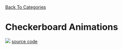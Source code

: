 [Back To Categories](https://github.com/GabrielQZ/Animations/tree/master#readme)

# Checkerboard Animations

![](infinity.gif)
[source code](https://github.com/GabrielQZ/Animations/tree/master/Dec2019-Jan2020/check/rainbow_infinity_pill.js)

<p>&nbsp<p><p>&nbsp<p>